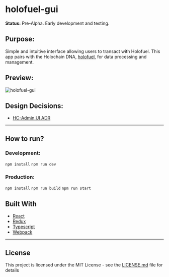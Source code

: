 # holofuel-gui
**Status:** Pre-Alpha. Early development and testing.

## Purpose:
Simple and intuitive interface allowing users to transact with Holofuel.  This app pairs with the Holochain DNA, [holofuel](https://github.com/Holo-Host/holofuel), for data processing and management.

## Preview:
![holofuel-gui](#)

## Design Decisions:
* [HC-Admin UI ADR](https://hackmd.io/t7Y0H5eNQtycrsNyVRe3Ww?both)

---
## How to run?
### Development:
`npm install`
`npm run dev`

### Production:
`npm install`
`npm run build`
`npm run start`

## Built With
* [React](https://reactjs.org/)
* [Redux](https://redux.js.org/)
* [Typescript](https://www.typescriptlang.org/)
* [Webpack](https://webpack.js.org/)

---
## License
This project is licensed under the MIT License - see the [LICENSE.md](LICENSE.md) file for details
